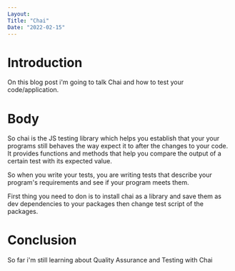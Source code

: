 ```yaml
---
Layout:
Title: "Chai"
Date: "2022-02-15"
---
```


# Introduction

On this blog post i'm going to talk Chai and how to test your code/application.

# Body

So chai is the JS testing library which helps you establish that your your programs still behaves the way expect it to after the changes to your code.  It provides functions and methods that help you compare the output of a certain test with its expected value.

So when you write your tests, you are writing tests that  describe your program's requirements and see if your program meets them.

First thing you need to don is to install chai as a library and save them as dev dependencies to your packages then change test script of the packages.

# Conclusion

So far i'm still learning  about Quality Assurance and Testing with Chai